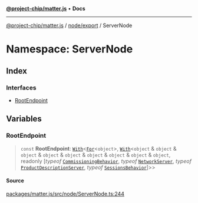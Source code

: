 [**@project-chip/matter.js**](../../../../README.md) • **Docs**

***

[@project-chip/matter.js](../../../../modules.md) / [node/export](../../README.md) / ServerNode

# Namespace: ServerNode

## Index

### Interfaces

- [RootEndpoint](interfaces/RootEndpoint.md)

## Variables

### RootEndpoint

> `const` **RootEndpoint**: [`With`](../../-internal-/README.md#withbsb)\<[`For`](../../../../behavior/cluster/export/-internal-/namespaces/EndpointType/README.md#fort)\<`object`\>, [`With`](../../../../behavior/cluster/export/-internal-/namespaces/SupportedBehaviors/README.md#withcurrenttnewt)\<`object` & `object` & `object` & `object` & `object` & `object` & `object` & `object` & `object`, readonly [*typeof* [`CommissioningBehavior`](../../-internal-/namespaces/CommissioningBehavior/README.md), *typeof* [`NetworkServer`](../../-internal-/namespaces/NetworkServer/README.md), *typeof* [`ProductDescriptionServer`](../../-internal-/namespaces/ProductDescriptionServer/README.md), *typeof* [`SessionsBehavior`](../../-internal-/namespaces/SessionsBehavior/README.md)]\>\>

#### Source

[packages/matter.js/src/node/ServerNode.ts:244](https://github.com/project-chip/matter.js/blob/7a8cbb56b87d4ccf34bec5a9a95ab40a1711324f/packages/matter.js/src/node/ServerNode.ts#L244)
